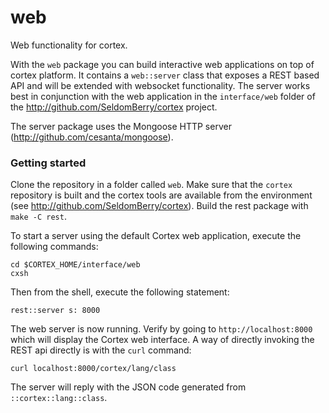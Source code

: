 # web
Web functionality for cortex. 

With the `web` package you can build interactive web applications on top of cortex platform. It contains a `web::server` class that exposes a REST based API and will be extended with websocket functionality. The server works best in conjunction with the web application in the `interface/web` folder of the http://github.com/SeldomBerry/cortex project.

The server package uses the Mongoose HTTP server (http://github.com/cesanta/mongoose). 

### Getting started
Clone the repository in a folder called `web`. Make sure that the `cortex` repository is built and the cortex tools are available from the environment (see http://github.com/SeldomBerry/cortex). Build the rest package with `make -C rest`.

To start a server using the default Cortex web application, execute the following commands:
```
cd $CORTEX_HOME/interface/web
cxsh
```
Then from the shell, execute the following statement:
```
rest::server s: 8000
```
The web server is now running. Verify by going to `http://localhost:8000` which will display the Cortex web interface. A way of directly invoking the REST api directly is with the `curl` command:
```
curl localhost:8000/cortex/lang/class
```
The server will reply with the JSON code generated from `::cortex::lang::class`.

